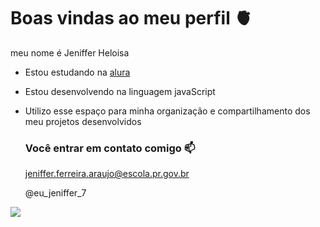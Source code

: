 # Boas vindas ao meu perfil 🫀

meu nome é Jeniffer Heloisa

- Estou estudando na [alura](https://www.alura.com.br)
- Estou desenvolvendo na linguagem javaScript
- Utilizo esse espaço para minha organização e compartilhamento dos meu projetos desenvolvidos

  ### Você entrar em contato comigo 📫

  jeniffer.ferreira.araujo@escola.pr.gov.br
  
  @eu_jeniffer_7



![](https://media1.tenor.com/m/W_gMHTCi3x4AAAAd/iu-cute.gif)


